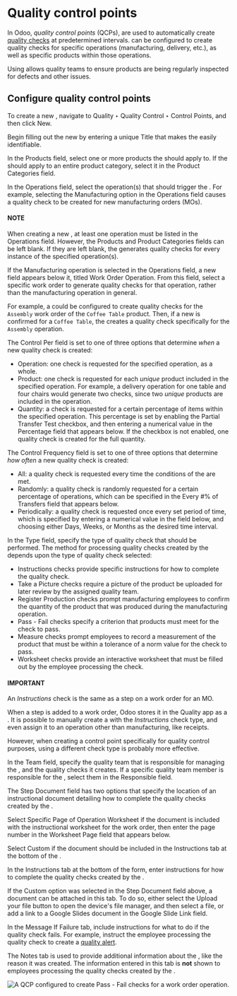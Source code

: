 # Quality control points

In Odoo, *quality control points* (QCPs), are used to automatically create [quality checks](quality_checks.md) at predetermined intervals.  can be configured to create quality checks for
specific operations (manufacturing, delivery, etc.), as well as specific products within those
operations.

Using  allows quality teams to ensure products are being regularly inspected for defects and
other issues.

## Configure quality control points

To create a new , navigate to Quality ‣ Quality Control ‣ Control Points,
and then click New.

Begin filling out the new  by entering a unique Title that makes the  easily
identifiable.

In the Products field, select one or more products the  should apply to. If the
 should apply to an entire product category, select it in the Product Categories
field.

In the Operations field, select the operation(s) that should trigger the . For
example, selecting the Manufacturing option in the Operations field causes a
quality check to be created for new manufacturing orders (MOs).

#### NOTE
When creating a new , at least one operation must be listed in the Operations
field. However, the Products and Product Categories fields can be left
blank. If they are left blank, the  generates quality checks for every instance of the
specified operation(s).

If the Manufacturing operation is selected in the Operations field, a new
field appears below it, titled Work Order Operation. From this field, select a specific
work order to generate quality checks for that operation, rather than the manufacturing operation in
general.

For example, a  could be configured to create quality checks for the `Assembly` work order of
the `Coffee Table` product. Then, if a new  is confirmed for a `Coffee Table`, the  creates
a quality check specifically for the `Assembly` operation.

The Control Per field is set to one of three options that determine *when* a new quality
check is created:

- Operation: one check is requested for the specified operation, as a whole.
- Product: one check is requested for each *unique* product included in the specified
  operation. For example, a delivery operation for one table and four chairs would generate two
  checks, since two *unique* products are included in the operation.
- Quantity: a check is requested for a certain percentage of items within the specified
  operation. This percentage is set by enabling the Partial Transfer Test checkbox, and
  then entering a numerical value in the Percentage field that appears below. If the
  checkbox is not enabled, one quality check is created for the full quantity.

The Control Frequency field is set to one of three options that determine *how often* a
new quality check is created:

- All: a quality check is requested every time the conditions of the  are met.
- Randomly: a quality check is randomly requested for a certain percentage of
  operations, which can be specified in the Every #% of Transfers field that appears
  below.
- Periodically: a quality check is requested once every set period of time, which is
  specified by entering a numerical value in the field below, and choosing either Days,
  Weeks, or Months as the desired time interval.

In the Type field, specify the type of quality check that should be performed. The
method for processing quality checks created by the  depends upon the type of quality check
selected:

- Instructions checks provide specific instructions for how to complete the quality
  check.
- Take a Picture checks require a picture of the product be uploaded for later review by
  the assigned quality team.
- Register Production checks prompt manufacturing employees to confirm the quantity of
  the product that was produced during the manufacturing operation.
- Pass - Fail checks specify a criterion that products must meet for the check to pass.
- Measure checks prompt employees to record a measurement of the product that must be
  within a tolerance of a norm value for the check to pass.
- Worksheet checks provide an interactive worksheet that must be filled out by the
  employee processing the check.

#### IMPORTANT
An *Instructions* check is the same as a step on a work order for an MO.

When a step is added to a work order, Odoo stores it in the Quality app as a . It is
possible to manually create a  with the *Instructions* check type, and even assign it to an
operation other than manufacturing, like receipts.

However, when creating a control point specifically for quality control purposes, using a
different check type is probably more effective.

In the Team field, specify the quality team that is responsible for managing the ,
and the quality checks it creates. If a specific quality team member is responsible for the ,
select them in the Responsible field.

The Step Document field has two options that specify the location of an instructional
document detailing how to complete the quality checks created by the .

Select Specific Page of Operation Worksheet if the document is included with the
instructional worksheet for the work order, then enter the page number in the Worksheet
Page field that appears below.

Select Custom if the document should be included in the Instructions tab at
the bottom of the .

In the Instructions tab at the bottom of the form, enter instructions for how to
complete the quality checks created by the .

If the Custom option was selected in the Step Document field above, a
document can be attached in this tab. To do so, either select the Upload your file
button to open the device's file manager, and then select a file, or add a link to a Google Slides
document in the Google Slide Link field.

In the Message If Failure tab, include instructions for what to do if the quality check
fails. For example, instruct the employee processing the quality check to create a [quality
alert](quality_alerts.md).

The Notes tab is used to provide additional information about the , like the reason
it was created. The information entered in this tab is **not** shown to employees processing the
quality checks created by the .

![A QCP configured to create Pass - Fail checks for a work order operation.](applications/inventory_and_mrp/quality/quality_management/quality_control_points/qcp-form.png)
